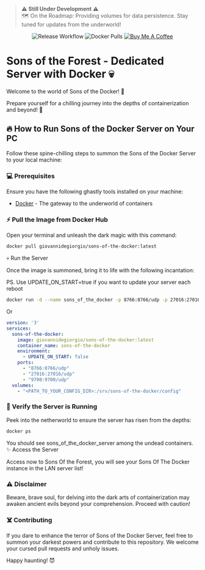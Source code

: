 
>⚠️ **Still Under Development** ⚠️  
> 🗺️ On the Roadmap: Providing volumes for data persistence. Stay tuned for updates from the underworld!  

<p align="center">
  <img src="https://github.com/gdegiorgio/sons-of-the-docker/actions/workflows/push-image.yaml/badge.svg" alt="Release Workflow">
  <img src="https://img.shields.io/docker/pulls/giovannidegiorgio/sons-of-the-docker.svg" alt="Docker Pulls">
  <a href="https://www.buymeacoffee.com/gioddiggi"><img src="https://img.shields.io/badge/-buy_me_a%C2%A0coffee-gray?logo=buy-me-a-coffee" alt="Buy Me A Coffee"></a>
</p>

# Sons of the Forest - Dedicated Server with Docker :skull:

Welcome to the world of Sons of the Docker! :ghost:



Prepare yourself for a chilling journey into the depths of containerization and beyond! :zombie:

## :fire: How to Run Sons of the Docker Server on Your PC

Follow these spine-chilling steps to summon the Sons of the Docker Server to your local machine:

### :computer: Prerequisites

Ensure you have the following ghastly tools installed on your machine:

- [Docker](https://www.docker.com/) - The gateway to the underworld of containers

### :zap: Pull the Image from Docker Hub

Open your terminal and unleash the dark magic with this command:

```bash
docker pull giovannidegiorgio/sons-of-the-docker:latest
```
:skull: Run the Server

Once the image is summoned, bring it to life with the following incantation:


PS. Use UPDATE_ON_START=true if you want to update your server each reboot

```bash
docker run -d --name sons_of_the_docker -p 8766:8766/udp -p 27016:27016/udp -p 9700:9700/udp -e UPDATE_ON_START=false -v <PATH_TO_YOUR_CONFIG_DIR>:/srv/sons-of-the-docker/config giovannidegiorgio/sons-of-the-docker:latest
```

Or 

```yaml
version: '3'
services:
  sons-of-the-docker:
    image: giovannidegiorgio/sons-of-the-docker:latest
    container_name: sons-of-the-docker
    environment:
      - UPDATE_ON_START: false
    ports:
      - "8766:8766/udp"
      - "27016:27016/udp" 
      - "9700:9700/udp"
  volumes:
    - "<PATH_TO_YOUR_CONFIG_DIR>:/srv/sons-of-the-docker/config"

```

### :eyes: Verify the Server is Running

Peek into the netherworld to ensure the server has risen from the depths:


``` bash
docker ps
```

You should see sons_of_the_docker_server among the undead containers.
:sparkles: Access the Server

Access now to Sons Of the Forest, you will see your Sons Of The Docker instance in the LAN server list!

### :warning: Disclaimer

Beware, brave soul, for delving into the dark arts of containerization may awaken ancient evils beyond your comprehension. Proceed with caution!

### :skull_and_crossbones: Contributing

If you dare to enhance the terror of Sons of the Docker Server, feel free to summon your darkest powers and contribute to this repository. We welcome your cursed pull requests and unholy issues.

Happy haunting! :smiling_imp: